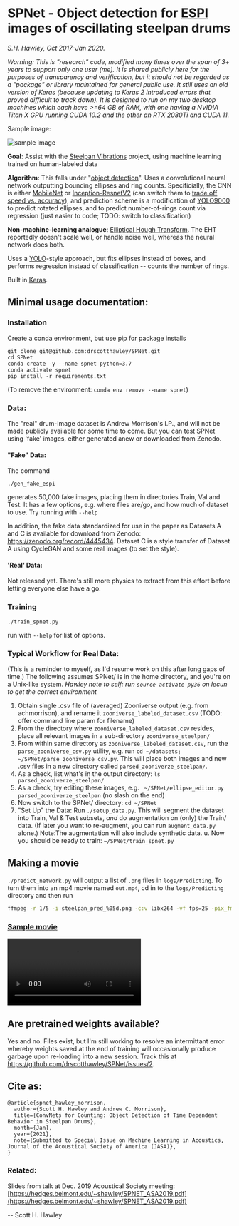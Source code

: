# SPNet - Object detection for [ESPI](https://en.wikipedia.org/wiki/Electronic_speckle_pattern_interferometry)  images of oscillating steelpan drums

_S.H. Hawley, Oct 2017-Jan 2020._

_Warning: This is "research" code, modified many times over the span of 3+ years to support only one user (me). It is shared publicly here for the purposes of transparency and verification,  but it should not be regarded as a "package" or library maintained for general public use.  It still uses an old version of Keras (because updating to Keras 2 introduced errors that proved difficult to track down).  It is designed to run on my two desktop machines which each have >=64 GB of RAM, with one having a NVIDIA Titan X GPU running CUDA 10.2 and the other an RTX 2080Ti and CUDA 11._



Sample image:

![sample image](http://hedges.belmont.edu/~shawley/steelpan/steelpan_pred_00002.png)

**Goal**: Assist with the [Steelpan Vibrations](https://www.zooniverse.org/projects/achmorrison/steelpan-vibrations) project, using machine learning trained on human-labeled data

**Algorithm**: This falls under "[object detection](https://en.wikipedia.org/wiki/Object_detection)". Uses a convolutional neural network outputting bounding ellipses and ring counts. Specificially, the CNN is either [MobileNet](https://arxiv.org/abs/1704.04861) or <a href="">Inception-ResnetV2</a> (can switch them to [trade off speed vs. accuracy](http://openaccess.thecvf.com/content_cvpr_2017/papers/Huang_SpeedAccuracy_Trade-Offs_for_CVPR_2017_paper.pdf)), and prediction scheme is a modification of [YOLO9000](https://arxiv.org/abs/1612.08242) to predict rotated ellipses, and to predict number-of-rings count via regression (just easier to code; TODO: switch to classification)

**Non-machine-learning analogue**: [Elliptical Hough Transform](http://scikit-image.org/docs/dev/auto_examples/edges/plot_circular_elliptical_hough_transform.html). The EHT reportedly doesn't scale well, or handle noise well, whereas the neural network does both.


Uses a [YOLO](https://pjreddie.com/darknet/yolo/)-style approach, but fits ellipses instead of boxes, and performs regression instead of classification -- counts the number of rings.

Built in [Keras](https://keras.io/).



## Minimal usage documentation:

### Installation
Create a conda environment, but use pip for package installs
```
git clone git@github.com:drscotthawley/SPNet.git
cd SPNet
conda create -y --name spnet python=3.7
conda activate spnet
pip install -r requirements.txt
```
(To remove the environment: `conda env remove --name spnet`)

### Data:
The "real" drum-image dataset is Andrew Morrison's I.P., and will not be made publicly available for some time to come.  But you can test SPNet using 'fake' images, either generated anew or downloaded from Zenodo. 

#### "Fake" Data:
The command

    ./gen_fake_espi

generates 50,000 fake images, placing them in directories Train, Val and Test.
 It has a few options, e.g. where files are/go, and 
how much of dataset to use.  Try running with `--help`


In addition, the fake data standardized for use in the paper as Datasets A and C 
is available for download from Zenodo: https://zenodo.org/record/4445434. Dataset C 
is a style transfer of Dataset A using CycleGAN and some real images (to set the style). 



#### 'Real' Data:
Not released yet.  There's still more physics to extract from this effort before letting everyone else have a go. 


### Training

    ./train_spnet.py 
    
run with `--help` for list of options.


### Typical Workflow for Real Data:
(This is a reminder to myself, as I'd resume work on this after long gaps of time.)
The following assumes SPNet/ is in the home directory, and you're on a Unix-like system.
*Hawley note to self: run `source activate py36` on lecun to get the correct environment*

1. Obtain single .csv file of (averaged) Zooniverse output (e.g. from achmorrison), and rename it `zooniverse_labeled_dataset.csv` (TODO: offer command line param for filename)
2. From the directory where `zooniverse_labeled_dataset.csv` resides, place all relevant images in a sub-directory `zooniverse_steelpan/`
3. From within same directory as `zooniverse_labeled_dataset.csv`, run the `parse_zooniverse_csv.py` utility, e.g. run `cd ~/datasets; ~/SPNet/parse_zooniverse_csv.py`.   This will place both images and new .csv files in a new directory called  `parsed_zooniverze_steelpan/`.  
4. As a check, list what's in the output directory: `ls parsed_zooniverze_steelpan/`
5. As a check, try editing these images, e.g. ` ~/SPNet/ellipse_editor.py parsed_zooniverze_steelpan`  (no slash on the end)
6. Now switch to the SPNet/ directory: `cd ~/SPNet`
7. "Set Up" the Data: Run `./setup_data.py`.  This will segment the dataset into Train, Val & Test subsets,
*and* do augmentation on (only) the Train/ data.  (If later you want to re-augment, you can run `augment_data.py` alone.)   Note:The augmentation will also include synthetic data.
u. Now you should be ready to train: ` ~/SPNet/train_spnet.py `


## Making a movie
`./predict_network.py` will output a list of `.png` files in `logs/Predicting`.  To turn them into an mp4 movie named `out.mp4`, cd in to the `logs/Predicting` directory and then run

```bash
ffmpeg -r 1/5 -i steelpan_pred_%05d.png -c:v libx264 -vf fps=25 -pix_fmt yuv420p out.mp4
```

### [Sample movie](https://hedges.belmont.edu/~shawley/steelpan/spnet_steelpan_movie_trimmed.mov)
<video controls>
  <source src="https://hedges.belmont.edu/~shawley/steelpan/spnet_steelpan_movie_trimmed.mov"
          type='video/mp4;codecs="avc1.42E01E, mp4a.40.2"' width="512" height="384" />
</video>



## Are pretrained weights available?
Yes and no. Files exist, but I'm still working to resolve an intermittant error whereby weights saved at the end of training will occasionally produce garbage upon re-loading into a new session. Track this at https://github.com/drscotthawley/SPNet/issues/2.


## Cite as:
```
@article{spnet_hawley_morrison,
  author={Scott H. Hawley and Andrew C. Morrison},
  title={ConvNets for Counting: Object Detection of Time Dependent Behavior in Steelpan Drums},
  month={Jan},
  year={2021},
  note={Submitted to Special Issue on Machine Learning in Acoustics, Journal of the Acoustical Society of America (JASA)},
}
```

### Related:
Slides from talk at Dec. 2019 Acoustical Society meeting: [https://hedges.belmont.edu/~shawley/SPNET_ASA2019.pdf](https://hedges.belmont.edu/~shawley/SPNET_ASA2019.pdf)

--
Scott H. Hawley

